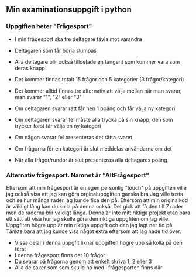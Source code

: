## Min examinationsuppgift i python
### Uppgiften heter "Frågesport"
+ I min frågesport ska tre deltagare tävla mot varandra

+ Deltagaren som får börja slumpas
+ Alla deltagare blir också tilldelade en tangent som kommer vara som deras knapp

+ Det kommer finnas totalt 15 frågor och 5 kategorier (3 frågor/kategori)
+ Det kommer alltid finnas tre alternativ att välja mellan när man svarar, man svarar "1", "2" eller "3"

+ Om deltagaren svarar rätt får hen 1 poäng och får välja ny kategori

+ Om deltagaren svarar fel måste alla trycka på sin knapp, den som trycker först får välja en ny kategori
+ Om någon svarar fel presenteras det rätta svaret

+ Om frågorna för en kategori är slut meddelas användarna om det

+ När alla frågor/rundor är slut presenteras alla deltagares poäng

### Alternativ frågesport. Namnet är "AltFrågesport"
Eftersom att min frågesport är en egen personlig "touch" på uppgiften ville jag också visa att jag kan göra orginaluppgiften ganska bra
Jag ville testa och se hur många rader jag kunde fixa den på. Eftersom att min originalkod är väldigt lång kan du kolla på denna också.
Det gick att få den till 7 rader men de raderna blir väldigt långa. Denna är inte mitt riktiga projekt utan bara ett sätt att visa hur jag skulle göra den riktiga uppgfiten om jag ville. Uppgfiten högre upp är min riktiga uppgift och den jag lagt ner tid på. Tänkte bara att jag kunde visa något extra eftersom att jag hade tid över.

+ Vissa delar i denna uppgfit liknar uppgiften högre upp så kolla på den först
+ I denna frågesport finns det 10 frågor
+ Du svarar på frågorna genom att enkelt skriva 1, 2  eller 3
+ Alla de saker som som skulle ha med i frågesporten finns där
